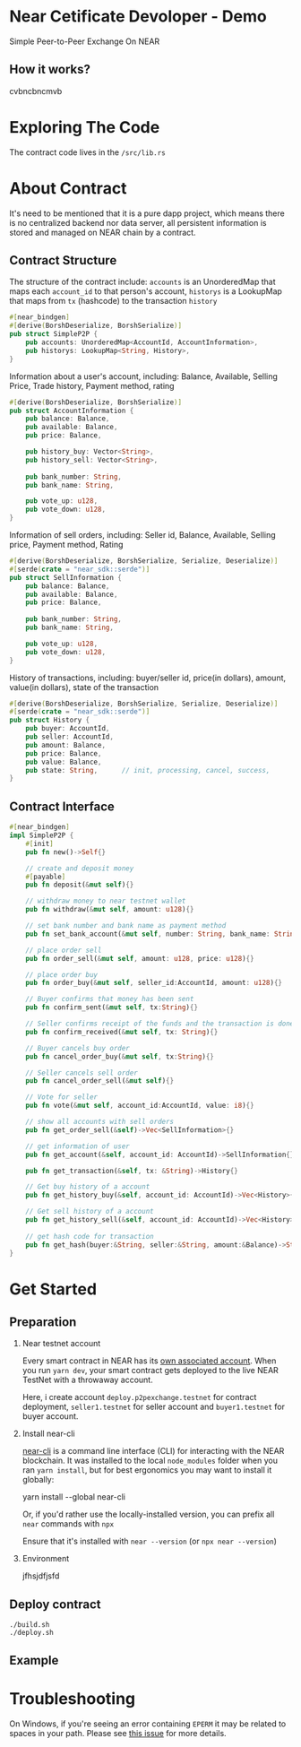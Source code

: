 Near Cetificate Devoloper - Demo
================================

Simple Peer-to-Peer Exchange On NEAR

## How it works?


cvbncbncmvb

Exploring The Code
==================

The contract code lives in the `/src/lib.rs`


About Contract
===================

It's need to be mentioned that it is a pure dapp project, which means there is no centralized backend nor data server, all persistent information is stored and managed on NEAR chain by a contract.

## Contract Structure

The structure of the contract include: `accounts` is an UnorderedMap that maps each `account_id` to that person's account, `historys` is a LookupMap that maps from `tx` (hashcode) to the transaction `history`
```rust
#[near_bindgen]
#[derive(BorshDeserialize, BorshSerialize)]
pub struct SimpleP2P {
    pub accounts: UnorderedMap<AccountId, AccountInformation>,
    pub historys: LookupMap<String, History>,
}
```

Information about a user's account, including: Balance, Available, Selling Price, Trade history, Payment method, rating
```rust
#[derive(BorshDeserialize, BorshSerialize)]
pub struct AccountInformation {
    pub balance: Balance,   
    pub available: Balance, 
    pub price: Balance,

    pub history_buy: Vector<String>,
    pub history_sell: Vector<String>,
    
    pub bank_number: String,
    pub bank_name: String,

    pub vote_up: u128,
    pub vote_down: u128,
}
```

Information of sell orders, including: Seller id, Balance, Available, Selling price, Payment method, Rating
```rust
#[derive(BorshDeserialize, BorshSerialize, Serialize, Deserialize)]
#[serde(crate = "near_sdk::serde")]
pub struct SellInformation {
    pub balance: Balance, 
    pub available: Balance,
    pub price: Balance,
    
    pub bank_number: String,
    pub bank_name: String,

    pub vote_up: u128,
    pub vote_down: u128,
}
```

History of transactions, including: buyer/seller id, price(in dollars), amount, value(in dollars), state of the transaction
```rust
#[derive(BorshDeserialize, BorshSerialize, Serialize, Deserialize)]
#[serde(crate = "near_sdk::serde")]
pub struct History {
    pub buyer: AccountId, 
    pub seller: AccountId,  
    pub amount: Balance,    
    pub price: Balance,
    pub value: Balance,
    pub state: String,      // init, processing, cancel, success,
}
```




## Contract Interface


```rust
#[near_bindgen]
impl SimpleP2P {
    #[init]
    pub fn new()->Self{}

    // create and deposit money
    #[payable]
    pub fn deposit(&mut self){}

    // withdraw money to near testnet wallet
    pub fn withdraw(&mut self, amount: u128){}

    // set bank number and bank name as payment method
    pub fn set_bank_account(&mut self, number: String, bank_name: String){}

    // place order sell
    pub fn order_sell(&mut self, amount: u128, price: u128){}

    // place order buy
    pub fn order_buy(&mut self, seller_id:AccountId, amount: u128){}

    // Buyer confirms that money has been sent 
    pub fn confirm_sent(&mut self, tx:String){}

    // Seller confirms receipt of the funds and the transaction is done 
    pub fn confirm_received(&mut self, tx: String){}

    // Buyer cancels buy order 
    pub fn cancel_order_buy(&mut self, tx:String){}

    // Seller cancels sell order 
    pub fn cancel_order_sell(&mut self){}

    // Vote for seller 
    pub fn vote(&mut self, account_id:AccountId, value: i8){}

    // show all accounts with sell orders 
    pub fn get_order_sell(&self)->Vec<SellInformation>{}

    // get information of user
    pub fn get_account(&self, account_id: AccountId)->SellInformation{}

    pub fn get_transaction(&self, tx: &String)->History{}

    // Get buy history of a account
    pub fn get_history_buy(&self, account_id: AccountId)->Vec<History>{}

    // Get sell history of a account
    pub fn get_history_sell(&self, account_id: AccountId)->Vec<History>{}
    
    // get hash code for transaction
    pub fn get_hash(buyer:&String, seller:&String, amount:&Balance)->String{}
}

```

Get Started
===========

Preparation
------------

1. Near testnet account

    Every smart contract in NEAR has its [own associated account][NEAR accounts]. When you run `yarn dev`, your smart contract gets deployed to the live NEAR TestNet with a throwaway account.

    Here, i create account `deploy.p2pexchange.testnet` for contract deployment, `seller1.testnet` for seller account and `buyer1.testnet` for buyer account.
2. Install near-cli

    [near-cli] is a command line interface (CLI) for interacting with the NEAR blockchain. It was installed to the local `node_modules` folder when you ran `yarn install`, but for best ergonomics you may want to install it globally:

    yarn install --global near-cli

    Or, if you'd rather use the locally-installed version, you can prefix all `near` commands with `npx`

    Ensure that it's installed with `near --version` (or `npx near --version`)

3. Environment

    jfhsjdfjsfd



Deploy contract
----------------

    ./build.sh
    ./deploy.sh

Example
----------




Troubleshooting
===============

On Windows, if you're seeing an error containing `EPERM` it may be related to spaces in your path. Please see [this issue](https://github.com/zkat/npx/issues/209) for more details.


  [Vue]: https://vuejs.org/
  [create-near-app]: https://github.com/near/create-near-app
  [Node.js]: https://nodejs.org/en/download/package-manager/
  [jest]: https://jestjs.io/
  [NEAR accounts]: https://docs.near.org/docs/concepts/account
  [NEAR Wallet]: https://wallet.testnet.near.org/
  [near-cli]: https://github.com/near/near-cli
  [gh-pages]: https://github.com/tschaub/gh-pages
